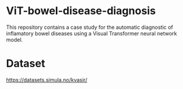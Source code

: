 # ViT-bowel-disease-diagnosis
This repository contains a case study for the automatic diagnostic of inflamatory bowel diseases using a Visual Transformer neural network model.

# Dataset

https://datasets.simula.no/kvasir/

